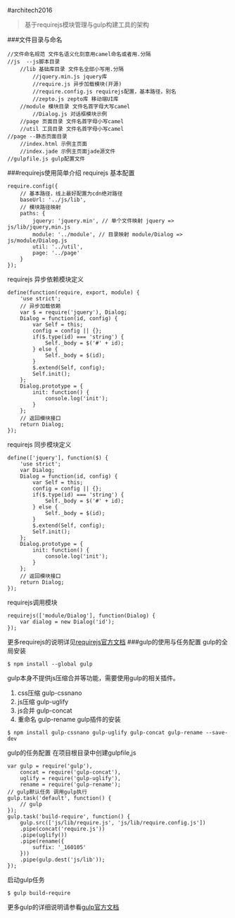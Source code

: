 #architech2016
> 基于requirejs模块管理与gulp构建工具的架构

###文件目录与命名
```
//文件命名规范 文件名语义化刻意用camel命名或者用.分隔
//js  --js脚本目录
	//lib 基础库目录 文件名全部小写用.分隔
		//jquery.min.js jquery库
		//require.js 异步加载模块(开源)
		//require.config.js requirejs配置，基本路径，别名
		//zepto.js zepto库 移动端UI库
	//module 模块目录 文件名首字母大写camel
		//Dialog.js 对话框模块示例
	//page 页面目录 文件名首字母小写camel
	//util 工具目录 文件名首字母小写camel
//page --静态页面目录
	//index.html 示例主页面
	//index.jade 示例主页面jade源文件
//gulpfile.js gulp配置文件
```
###requirejs使用简单介绍
requirejs 基本配置
```
require.config({
	// 基本路径，线上最好配置为cdn绝对路径
	baseUrl: '../js/lib',
	// 模块路径映射
	paths: {
		jquery: 'jquery.min', // 单个文件映射 jquery => js/lib/jquery,min.js
		module: '../module', // 目录映射 module/Dialog => js/module/Dialog.js
		util: '../util',
		page: '../page'
	}
});
```
requirejs 异步依赖模块定义
```
define(function(require, export, module) {
	'use strict';
	// 异步加载依赖
	var $ = require('jquery'), Dialog;
	Dialog = function(id, config) {
		var Self = this;
		config = config || {};
		if($.type(id) === 'string') {
			Self._body = $('#' + id);
		} else {
			Self._body = $(id);
		}
		$.extend(Self, config);
		Self.init();
	};
	Dialog.prototype = {
		init: function() {
			console.log('init');
		}
	};
	// 返回模块接口
	return Dialog;
});
```
requirejs 同步模块定义
```
define(['jquery'], function($) {
	'use strict';
	var Dialog;
	Dialog = function(id, config) {
		var Self = this;
		config = config || {};
		if($.type(id) === 'string') {
			Self._body = $('#' + id);
		} else {
			Self._body = $(id);
		}
		$.extend(Self, config);
		Self.init();
	};
	Dialog.prototype = {
		init: function() {
			console.log('init');
		}
	};
	// 返回模块接口
	return Dialog;
});
```
requirejs调用模块
```
requirejs(['module/Dialog'], function(Dialog) {
	var dialog = new Dialog('id');
});
```
更多requirejs的说明详见[requirejs官方文档](http://requirejs.org)
###gulp的使用与任务配置
gulp的全局安装
```
$ npm install --global gulp
```
gulp本身不提供js压缩合并等功能，需要使用gulp的相关插件。
1. css压缩 gulp-cssnano
2. js压缩  gulp-uglify
3. js合并  gulp-concat
4. 重命名  gulp-rename
gulp插件的安装
```
$ npm install gulp-cssnano gulp-uglify gulp-concat gulp-rename --save-dev
```
gulp的任务配置
在项目根目录中创建gulpfile,js
```
var gulp = require('gulp'),
	concat = require('gulp-concat'),
	uglify = require('gulp-uglify'),
	rename = require('gulp-rename');
// gulp默认任务 调用gulp执行
gulp.task('default', function() {
	// gulp
});
gulp.task('build-require', function() {
	gulp.src(['js/lib/require.js', 'js/lib/require.config.js'])
	.pipe(concat('require.js'))
	.pipe(uglify())
	.pipe(rename({
		suffix: '_160105'
	}))
	.pipe(gulp.dest('js/lib'));
});
```
启动gulp任务
```
$ gulp build-require
```
更多gulp的详细说明请参看[gulp官方文档](http://www.gulpjs.com.cn/)
